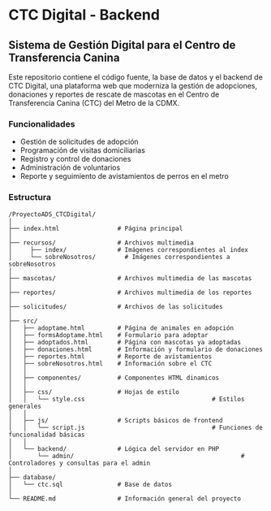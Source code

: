 # CTC Digital - Backend
## Sistema de Gestión Digital para el Centro de Transferencia Canina

Este repositorio contiene el código fuente, la base de datos y el backend de CTC Digital, una plataforma web que moderniza la gestión de adopciones, donaciones y reportes de rescate de mascotas en el Centro de Transferencia Canina (CTC) del Metro de la CDMX.

### Funcionalidades
- Gestión de solicitudes de adopción
- Programación de visitas domiciliarias
- Registro y control de donaciones
- Administración de voluntarios
- Reporte y seguimiento de avistamientos de perros en el metro

### Estructura
```
/ProyectoADS_CTCDigital/
│
├── index.html                # Página principal
│
├── recursos/                 # Archivos multimedia
│     ├── index/              # Imágenes correspondientes al index
│     └── sobreNosotros/     	# Imágenes correspondientes a sobreNosotros
│
├── mascotas/                 # Archivos multimedia de las mascotas
│
├── reportes/                 # Archivos multimedia de los reportes
│
├── solicitudes/              # Archivos de las solicitudes
│
├── src/
│   ├── adoptame.html         # Página de animales en adopción
│   ├── formsAdoptame.html    # Formulario para adoptar
│   ├── adoptados.html        # Página con mascotas ya adoptadas
│   ├── donaciones.html       # Información y formulario de donaciones
│   ├── reportes.html         # Reporte de avistamientos
│   ├── sobreNosotros.html    # Información sobre el CTC
│   │
│   ├── componentes/          # Componentes HTML dinamicos
│   │
│   ├── css/                  # Hojas de estilo
│   │   └── style.css									# Estilos generales
│   │
│   ├── js/                   # Scripts básicos de frontend
│   │   └── script.js									# Funciones de funcionalidad básicas
│   │
│   └── backend/              # Lógica del servidor en PHP
│       └── admin/												# Controladores y consultas para el admin
│
├── database/                 
│   └── ctc.sql               # Base de datos
│
└── README.md                 # Información general del proyecto
```
